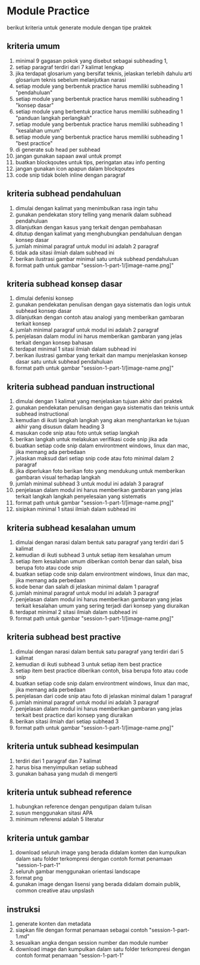 # Module Practice

berikut kriteria untuk generate module dengan tipe praktek

## kriteria umum
1. minimal 9 gagasan pokok yang disebut sebagai subheading 1,
2. setiap paragraf terdiri dari 7 kalimat lengkap
3. jika terdapat glosarium yang bersifat teknis, jelaskan terlebih dahulu arti glosarium teknis sebelum melanjutkan narasi
6. setiap module yang berbentuk practice harus memiliki subheading 1 "pendahuluan"
7. setiap module yang berbentuk practice harus memiliki subheading 1 "konsep dasar"
8. setiap module yang berbentuk practice harus memiliki subheading 1 "panduan langkah perlangkah" 
9. setiap module yang berbentuk practice harus memiliki subheading 1 "kesalahan umum" 
10. setiap module yang berbentuk practice harus memiliki subheading 1 "best practice"
11. di generate sub head per subhead
12. jangan gunakan sapaan awal untuk prompt
13. buatkan blockqoutes untuk tips, peringatan atau info penting
14. jangan gunakan icon apapun dalam blockqoutes
15. code snip tidak boleh inline dengan paragraf


## kriteria subhead pendahuluan
1. dimulai dengan kalimat yang menimbulkan rasa ingin tahu
2. gunakan pendekatan story telling yang menarik dalam subhead pendahuluan
3. dilanjutkan dengan kasus yang terkait dengan pembahasan
4. ditutup dengan kalimat yang menghubungkan pendahuluan dengan konsep dasar
5. jumlah minimal paragraf untuk modul ini adalah 2 paragraf
6. tidak ada sitasi ilmiah dalam subhead ini 
7. berikan ilustrasi gambar minimal satu untuk subhead pendahuluan
8. format path untuk gambar "session-1-part-1/[image-name.png]"


## kriteria subhead konsep dasar
1. dimulai defenisi konsep
2. gunakan pendekatan penulisan dengan gaya sistematis dan logis untuk subhead konsep dasar
2. dilanjutkan dengan contoh atau analogi yang memberikan gambaran terkait konsep
3. jumlah minimal paragraf untuk modul ini adalah 2 paragraf
4. penjelasan dalam modul ini harus memberikan gambaran yang jelas terkait dengan konsep bahasan
5. terdapat minimal 1 sitasi ilmiah dalam subhead ini 
6. berikan ilustrasi gambar yang terkait dan mampu menjelaskan konsep dasar satu untuk subhead pendahuluan
7. format path untuk gambar "session-1-part-1/[image-name.png]"


## kriteria subhead panduan instructional
1. dimulai dengan 1 kalimat yang menjelaskan tujuan akhir dari praktek
2. gunakan pendekatan penulisan dengan gaya sistematis dan teknis untuk subhead instructional
2. kemudian di ikuti langkah langkah yang akan menghantarkan ke tujuan akhir yang disusun dalam heading 3
3. masukan code snip atau foto untuk setiap langkah
4. berikan langkah untuk melakukan verifikasi code snip jika ada
5. buatkan setiap code snip dalam environtment windows, linux dan mac, jika memang ada perbedaan
6. jelaskan maksud dari setiap snip code  atau foto minimal dalam 2 paragraf
7. jika diperlukan foto berikan foto yang mendukung untuk memberikan gambaran visual terhadap langkah
8. jumlah minimal subhead 3 untuk modul ini adalah 3 paragraf
9. penjelasan dalam modul ini harus memberikan gambaran yang jelas terkait langkah langkah penyelesaian yang sistematis
10. format path untuk gambar "session-1-part-1/[image-name.png]"
11. sisipkan minimal 1 sitasi ilmiah dalam subhead ini 


## kriteria subhead kesalahan umum
1. dimulai dengan narasi dalam bentuk satu paragraf yang terdiri dari 5 kalimat
2. kemudian di ikuti subhead 3 untuk setiap item kesalahan umum
3. setiap item kesalahan umum diberikan contoh benar dan salah, bisa berupa foto atau code snip
4. buatkan setiap code snip dalam environtment windows, linux dan mac, jika memang ada perbedaan
5. kode benar dan salah di jelaskan minimal dalam 1 paragraf
6. jumlah minimal paragraf untuk modul ini adalah 3 paragraf
7. penjelasan dalam modul ini harus memberikan gambaran yang jelas terkait kesalahan umum yang sering terjadi dari konsep yang diuraikan
8. terdapat minimal 2 sitasi ilmiah dalam subhead ini 
9. format path untuk gambar "session-1-part-1/[image-name.png]"


## kriteria subhead best practive
1. dimulai dengan narasi dalam bentuk satu paragraf yang terdiri dari 5 kalimat
2. kemudian di ikuti subhead 3 untuk setiap item best practice
3. setiap item best practice diberikan contoh, bisa berupa foto atau code snip
4. buatkan setiap code snip dalam environtment windows, linux dan mac, jika memang ada perbedaan
5. penjelasan dari code snip atau foto di jelaskan minimal dalam 1 paragraf
6. jumlah minimal paragraf untuk modul ini adalah 3 paragraf
7. penjelasan dalam modul ini harus memberikan gambaran yang jelas terkait best practice dari konsep yang diuraikan
8. berikan sitasi ilmiah dari setiap subhead 3 
9. format path untuk gambar "session-1-part-1/[image-name.png]"


## kriteria untuk subhead kesimpulan
1. terdiri dari 1 paragraf dan 7 kalimat
2. harus bisa menyimpulkan setiap subhead
3. gunakan bahasa yang mudah di mengerti


## kriteria untuk subhead reference
1. hubungkan reference dengan pengutipan dalam tulisan
2. susun menggunakan sitasi APA
3. minimum referensi adalah 5 literatur

## kriteria untuk gambar
1. download seluruh image yang berada didalam konten dan kumpulkan dalam satu folder terkompresi dengan contoh format penamaan "session-1-part-1"
2. seluruh gambar menggunakan orientasi landscape
3. format png
4. gunakan image dengan lisensi yang berada didalam domain publik, common creative atau unpslash



## instruksi
1. generate konten dan metadata
2. siapkan file dengan format penamaan sebagai contoh "session-1-part-1.md"
3. sesuaikan angka dengan session number dan module number
4. download image dan kumpulkan dalam satu folder terkompresi dengan contoh format penamaan "session-1-part-1"